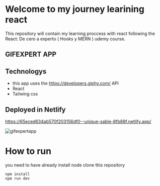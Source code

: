 # Welcome to my journey learining react
This repository will contain my learning proccess with react following the React: De cero a experto ( Hooks y MERN ) udemy course.
## GIFEXPERT APP
## Technologys
- this app uses the https://developers.giphy.com/ API
- React
- Tailwing css
## Deployed in Netlify
https://65eced634ab570f203156df0--unique-sable-8fb88f.netlify.app/

![gifexpertapp](https://github.com/JEstebanSanti/react-learn/assets/78988823/e1de6d54-4b59-443f-9899-09a3232599b8)

# How to run 
you need to have already install node
clone this repository
```
npm install
npm run dev
```
